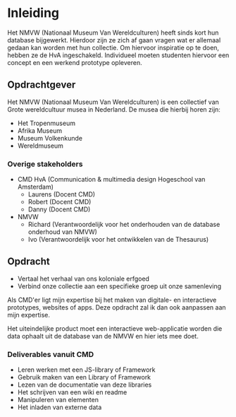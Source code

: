 # Inleiding

Het NMVW (Nationaal Museum Van Wereldculturen) heeft sinds kort hun database bijgewerkt. Hierdoor zijn ze zich af gaan vragen wat er allemaal gedaan kan worden met hun collectie. Om hiervoor inspiratie op te doen, hebben ze de HvA ingeschakeld. Individueel moeten studenten hiervoor een concept en een werkend prototype opleveren.

## Opdrachtgever

Het NMVW (Nationaal Museum Van Wereldculturen) is een collectief van Grote wereldcultuur musea in Nederland. De musea die hierbij horen zijn:

- Het Tropenmuseum
- Afrika Museum
- Museum Volkenkunde
- Wereldmuseum

### Overige stakeholders

- CMD HvA (Communication & multimedia design Hogeschool van Amsterdam)
	- Laurens (Docent CMD)
	- Robert (Docent CMD)
	- Danny (Docent CMD)
- NMVW
	- Richard (Verantwoordelijk voor het onderhouden van de database onderhoud van NMVW)
	- Ivo (Verantwoordelijk voor het ontwikkelen van de Thesaurus)

## Opdracht

- Vertaal het verhaal van ons koloniale erfgoed
- Verbind onze collectie aan een specifieke groep uit onze samenleving

Als CMD'er ligt mijn expertise bij het maken van digitale- en interactieve prototypes, websites of apps. Deze opdracht zal ik dan ook aanpassen aan mijn expertise.

Het uiteindelijke product moet een interactieve web-applicatie worden die data ophaalt uit de database van de NMVW en hier iets mee doet.

### Deliverables vanuit CMD

- Leren werken met een JS-library of Framework
- Gebruik maken van een Library of Framework
- Lezen van de documentatie van deze libraries
- Het schrijven van een wiki en readme
- Manipuleren van elementen
- Het inladen van externe data
